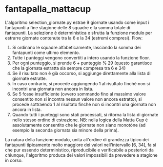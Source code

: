 # fantapalla_mattacup

L'algoritmo selection_giornate.py estrae 9 giornate usando come input i fantapunti a fine stagione delle 8 squadre e la somma totale di fantapunti. La selezione è deterministica e sfrutta la funzione modulo per estrarre giornate contenute tra la 6 e la 34 (estremi compresi). Flow:
1. Si ordinano le squadre alfabeticamente, lasciando la somma dei fantapunti come ultimo elemento.
2. Tutte i punteggi vengono convertiti a intero usando la funzione floor.
3. Per ogni punteggio, si prende 6 + punteggio % 29 (questo garantisce che la giornata estratta sia sempre compresa tra 6 e 34)
4. Se il risultato non è già occorso, si aggiunge direttamente alla lista di giornate estratte.
5. In caso contrario, si procede aggiungendo 1 al risultato finché non si incontri una giornata non ancora in lista.
6. Se 5 fosse insufficiente (ovvero sommando fino al massimo valore consentito non si incontra nessun valore non ancora estratto), si procede sottraendo 1 al risultato finché non si incontri una giornata non ancora in lista.
7. Quando tutti i punteggi sono stati processati, si ritorna la lista di giornate nello stesso ordine di estrazione. NB: nella logica della Matta Cup è assolutamente consentito che le giornate non siano monotòne (ad esempio la seconda giornata sia minore della prima).

La natura della funzione modulo, unita all'ordine di grandezza tipico dei fantapunti tipicamente molto maggiore dei valori nell'intervallo [6, 34], fa sì che pur essendo deterministico, riproducibile e verificabile a posteriori da chiunque, l'algoritmo produca dei valori impossibili da prevedere a stagione in corso. 
